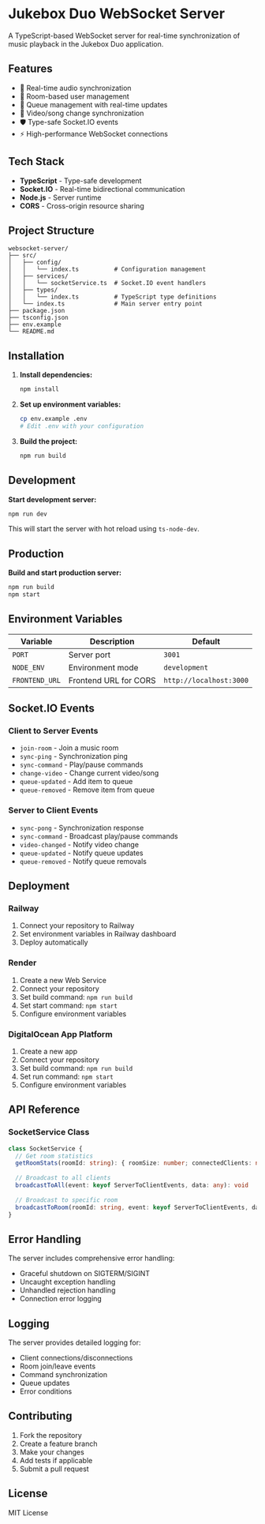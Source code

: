 # Jukebox Duo WebSocket Server

A TypeScript-based WebSocket server for real-time synchronization of music playback in the Jukebox Duo application.

## Features

- 🎵 Real-time audio synchronization
- 👥 Room-based user management
- 📝 Queue management with real-time updates
- 🔄 Video/song change synchronization
- 🛡️ Type-safe Socket.IO events
- ⚡ High-performance WebSocket connections

## Tech Stack

- **TypeScript** - Type-safe development
- **Socket.IO** - Real-time bidirectional communication
- **Node.js** - Server runtime
- **CORS** - Cross-origin resource sharing

## Project Structure

```
websocket-server/
├── src/
│   ├── config/
│   │   └── index.ts          # Configuration management
│   ├── services/
│   │   └── socketService.ts  # Socket.IO event handlers
│   ├── types/
│   │   └── index.ts          # TypeScript type definitions
│   └── index.ts              # Main server entry point
├── package.json
├── tsconfig.json
├── env.example
└── README.md
```

## Installation

1. **Install dependencies:**
   ```bash
   npm install
   ```

2. **Set up environment variables:**
   ```bash
   cp env.example .env
   # Edit .env with your configuration
   ```

3. **Build the project:**
   ```bash
   npm run build
   ```

## Development

**Start development server:**
```bash
npm run dev
```

This will start the server with hot reload using `ts-node-dev`.

## Production

**Build and start production server:**
```bash
npm run build
npm start
```

## Environment Variables

| Variable | Description | Default |
|----------|-------------|---------|
| `PORT` | Server port | `3001` |
| `NODE_ENV` | Environment mode | `development` |
| `FRONTEND_URL` | Frontend URL for CORS | `http://localhost:3000` |

## Socket.IO Events

### Client to Server Events

- `join-room` - Join a music room
- `sync-ping` - Synchronization ping
- `sync-command` - Play/pause commands
- `change-video` - Change current video/song
- `queue-updated` - Add item to queue
- `queue-removed` - Remove item from queue

### Server to Client Events

- `sync-pong` - Synchronization response
- `sync-command` - Broadcast play/pause commands
- `video-changed` - Notify video change
- `queue-updated` - Notify queue updates
- `queue-removed` - Notify queue removals

## Deployment

### Railway
1. Connect your repository to Railway
2. Set environment variables in Railway dashboard
3. Deploy automatically

### Render
1. Create a new Web Service
2. Connect your repository
3. Set build command: `npm run build`
4. Set start command: `npm start`
5. Configure environment variables

### DigitalOcean App Platform
1. Create a new app
2. Connect your repository
3. Set build command: `npm run build`
4. Set run command: `npm start`
5. Configure environment variables

## API Reference

### SocketService Class

```typescript
class SocketService {
  // Get room statistics
  getRoomStats(roomId: string): { roomSize: number; connectedClients: number }
  
  // Broadcast to all clients
  broadcastToAll(event: keyof ServerToClientEvents, data: any): void
  
  // Broadcast to specific room
  broadcastToRoom(roomId: string, event: keyof ServerToClientEvents, data: any): void
}
```

## Error Handling

The server includes comprehensive error handling:
- Graceful shutdown on SIGTERM/SIGINT
- Uncaught exception handling
- Unhandled rejection handling
- Connection error logging

## Logging

The server provides detailed logging for:
- Client connections/disconnections
- Room join/leave events
- Command synchronization
- Queue updates
- Error conditions

## Contributing

1. Fork the repository
2. Create a feature branch
3. Make your changes
4. Add tests if applicable
5. Submit a pull request

## License

MIT License 